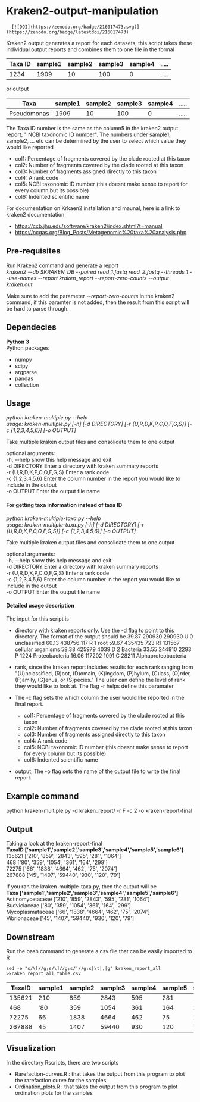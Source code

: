 # Kraken2-output-manipulation

      [![DOI](https://zenodo.org/badge/216017473.svg)](https://zenodo.org/badge/latestdoi/216017473)

Kraken2 output generates a report for each datasets, this script takes these individual output reports and combines them to one file in the formal 

|Taxa ID| sample1|     sample2|     sample3|     sample4| .....| 
|--------|-------|------------|------------|------------|------|
|1234   |    1909|          10|        100 |         0  |     ..... |

or output 

|Taxa     |sample1     |sample2     |sample3    | sample4     |..... | 
|--------|-------|------------|------------|------------|------|
|Pseudomonas | 1909    |      10    |    100    |     0       | .....| 


The Taxa ID number is the same as the column5 in the kraken2 output report, " NCBI taxonomic ID number". 
The numbers under sample1, sample2, ... etc can be determined by the user to select which value they would like reported 
- col1: Percentage of fragments covered by the clade rooted at this taxon
- col2: Number of fragments covered by the clade rooted at this taxon
- col3: Number of fragments assigned directly to this taxon
- col4: A rank code
- col5: NCBI taxonomic ID number (this doesnt make sense to report for every column but its possible)
- col6: Indented scientific name

For documentation on Krkaen2 installation and maunal, here is a link to kraken2 documentation 
- https://ccb.jhu.edu/software/kraken2/index.shtml?t=manual
- https://ncgas.org/Blog_Posts/Metagenomic%20taxa%20analysis.php

## Pre-requisites 
Run Kraken2 command and generate a report \
*kraken2 --db $KRAKEN_DB --paired read_1.fastq read_2.fastq --threads 1 --use-names --report kraken_report --report-zero-counts --output kraken.out*

Make sure to add the parameter *--report-zero-counts* in the kraken2 command, if this paramter is not added, then the result from this script will be hard to parse through. 

## Dependecies 
**Python 3** \
Python packages 
- numpy 
- scipy
- argparse
- pandas 
- collection 

## Usage 
*python kraken-multiple.py --help \
usage: kraken-multiple.py [-h] [-d DIRECTORY] [-r {U,R,D,K,P,C,O,F,G,S}] [-c {1,2,3,4,5,6}] [-o OUTPUT]* 

Take multiple kraken output files and consolidate them to one output 

optional arguments: \
  -h, --help                show this help message and exit \
  -d DIRECTORY              Enter a directory with kraken summary reports \
  -r {U,R,D,K,P,C,O,F,G,S}  Enter a rank code \
  -c {1,2,3,4,5,6}          Enter the column number in the report you would like to include in the output \
  -o OUTPUT                 Enter the output file name 

#### For getting taxa information instead of taxa ID 

*python kraken-multiple-taxa.py --help \
usage: kraken-multiple-taxa.py [-h] [-d DIRECTORY] [-r {U,R,D,K,P,C,O,F,G,S}] [-c {1,2,3,4,5,6}] [-o OUTPUT]* 

Take multiple kraken output files and consolidate them to one output

optional arguments: \
  -h, --help                show this help message and exit \
  -d DIRECTORY              Enter a directory with kraken summary reports \
  -r {U,R,D,K,P,C,O,F,G,S}  Enter a rank code \
  -c {1,2,3,4,5,6}          Enter the column number in the report you would like to include in the output \
  -o OUTPUT                 Enter the output file name 

#### Detailed usage description 
 The input for this script is 
 - directory with kraken reports only. Use the -d flag to point to this directory. 
 The format of the output should be 
 39.87  290930  290930  U       0       unclassified
 60.13  438756  117     R       1       root
 59.67  435435  723     R1      131567    cellular organisms
 58.38  425979  4039    D       2           Bacteria
 33.55  244810  2293    P       1224          Proteobacteria
 16.06  117202  1091    C       28211           Alphaproteobacteria

- rank, since the kraken report includes results for each rank ranging from "(U)nclassified, (R)oot, (D)omain, (K)ingdom, (P)hylum, (C)lass, (O)rder, (F)amily, (G)enus, or (S)pecies." The user can define the level of rank they would like to look at. The flag -r helps define this paramater 

- The -c flag sets the which column the user would like reported in the final report. 
  - col1: Percentage of fragments covered by the clade rooted at this taxon
  - col2: Number of fragments covered by the clade rooted at this taxon
  - col3: Number of fragments assigned directly to this taxon
  - col4: A rank code
  - col5: NCBI taxonomic ID number (this doesnt make sense to report for every column but its possible)
  - col6: Indented scientific name
  
- output, The -o flag sets the name of the output file to write the final report. 

## Example command 
python kraken-multiple.py -d kraken_report/ -r F -c 2 -o kraken-report-final

## Output 
Taking a look at the kraken-report-final  \
**TaxaID  ['sample1','sample2','sample3','sample4','sample5','sample6']** \
135621  ['210', '859', '2843', '595', '281', '1064'] \
468     ['80', '359', '1054', '361', '164', '299'] \
72275   ['66', '1838', '4664', '462', '75', '2074'] \
267888  ['45', '1407', '59440', '930', '120', '79'] 

If you ran the kraken-multiple-taxa.py, then the output will be  \
**Taxa           ['sample1','sample2','sample3','sample4','sample5','sample6']** \
Actinomycetaceae ['210', '859', '2843', '595', '281', '1064'] \
Budviciaceae     ['80', '359', '1054', '361', '164', '299'] \
Mycoplasmataceae ['66', '1838', '4664', '462', '75', '2074'] \
Vibrionaceae     ['45', '1407', '59440', '930', '120', '79'] 

## Downstream 
Run the bash command to generate a csv file that can be easily imported to R 

    sed -e "s/\[//g;s/\]//g;s/'//g;s|\t|,|g" kraken_report_all >kraken_report_all_table.csv

|TaxaID  |sample1|sample2|sample3|sample4|sample5|sample6|
|---------|---------|----------|---------|---------|---------|---------|
|135621  |210|859| 2843| 595| 281| 1064|
|468     |'80|359|1054|361| 164 |299| 
|72275   |66|1838|4664|462|75| 2074|
|267888  |45|1407|59440|930|120|79|

## Visualization 
In the directory Rscripts, there are two scripts 
- Rarefaction-curves.R : that takes the output from this program to plot the rarefaction curve for the samples 
- Ordination_plots.R : that takes the output from this program to plot ordination plots for the samples
